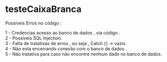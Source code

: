 # testeCaixaBranca

Possíveis Erros no código :

1 - Credencias acesso ao banco de dados , via código .<br />
2 - Possíveis SQL Injection.<br />
3 - Falta de tratativas de erros , ou seja , Catch {} -> vazio.<br />
4 - Não esta encerrando conexão com o banco de dados .<br />
5 - Não tratativa para caso não encontre nenhum dado no banco de dados.<br />
